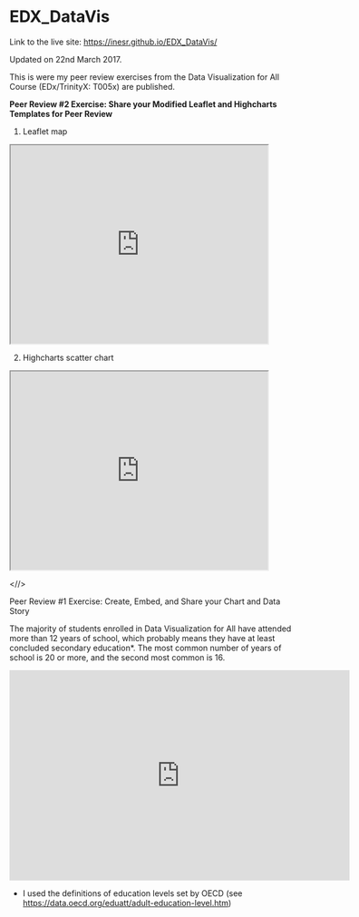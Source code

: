# EDX_DataVis

Link to the live site: https://inesr.github.io/EDX_DataVis/

Updated on 22nd March 2017.

This is were my peer review exercises from the Data Visualization for All Course (EDx/TrinityX: T005x) are published.


<b> Peer Review #2 Exercise: Share your Modified Leaflet and Highcharts Templates for Peer Review </b>

 1. Leaflet map

<iframe src="https://inesr.github.io/leaflet-map-simple" width="90%" height="350"></iframe>


 2. Highcharts scatter chart

 <iframe src="https://inesr.github.io/highcharts-scatter-csv" width="90%" height="350"></iframe>
 
<//>

Peer Review #1 Exercise: Create, Embed, and Share your Chart and Data Story

The majority of students enrolled in Data Visualization for All have attended more than 12 years of school, which probably means they have at least concluded secondary education*. The most common number of years of school is 20 or more, and the second most common is 16.

<iframe width="600" height="371" seamless frameborder="0" scrolling="no" src="https://docs.google.com/spreadsheets/d/1eXEweWLao63FpmCLq8itlY3Nlzso-m4mGHO7SH1vGCk/pubchart?oid=1767173655&amp;format=interactive"></iframe>

* I used the definitions of education levels set by OECD (see https://data.oecd.org/eduatt/adult-education-level.htm)

